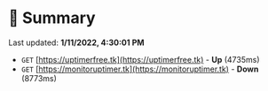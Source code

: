# 📖 Summary
Last updated: **1/11/2022, 4:30:01 PM**

- `GET` [https://uptimerfree.tk](https://uptimerfree.tk) - **Up** (4735ms)
- `GET` [https://monitoruptimer.tk](https://monitoruptimer.tk) - **Down** (8773ms)
